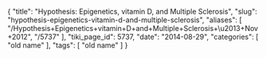 {
    "title": "Hypothesis: Epigenetics, vitamin D, and Multiple Sclerosis",
    "slug": "hypothesis-epigenetics-vitamin-d-and-multiple-sclerosis",
    "aliases": [
        "/Hypothesis+Epigenetics+vitamin+D+and+Multiple+Sclerosis+\u2013+Nov+2012",
        "/5737"
    ],
    "tiki_page_id": 5737,
    "date": "2014-08-29",
    "categories": [
        "old name"
    ],
    "tags": [
        "old name"
    ]
}
